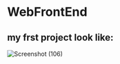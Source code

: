 # WebFrontEnd
## my frst project look like:
![Screenshot (106)](https://user-images.githubusercontent.com/40166268/60752836-1aa8a600-9fe8-11e9-813b-eb7d8fc5ffaf.png)
